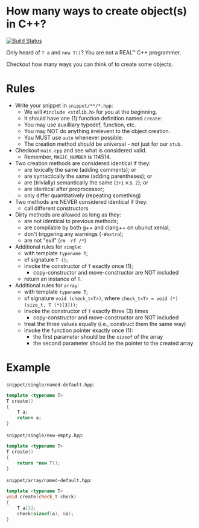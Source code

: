 # How many ways to create object(s) in C++?
[![Build Status](https://travis-ci.com/b1f6c1c4/cpp-create-objects.svg?branch=master)](https://travis-ci.com/b1f6c1c4/cpp-create-objects)

Only heard of `T a` and `new T()`? You are not a REAL™ C++ programmer.

Checkout how many ways you can think of to create some objects.

# Rules

* Write your snippet in `snippet/**/*.hpp`:
    * We will `#include <stdlib.h>` for you at the beginning.
    * It should have one (1) function definition named `create`:
    * You may use auxilliary typedef, function, etc.
    * You may NOT do anything irrelevent to the object creation.
    * You MUST use `auto` whenever possible.
    * The creation method should be universal - not just for our `stub`.
* Checkout `main.cpp` and see what is considered valid.
    * Remember, `MAGIC_NUMBER` is 114514.
* Two creation methods are considered identical if they:
    * are lexically the same (adding comments); or
    * are syntactically the same (adding parentheses); or
    * are (trivially) semantically the same (`1+1` v.s. `2`); or
    * are identical after preprocessor;
    * only differ quantitatively (repeating something)
* Two methods are NEVER considered identical if they:
    * call different constructors
* Dirty methods are allowed as long as they:
    * are not identical to previous methods;
    * are compilable by both g++ and clang++ on ubunut xenial;
    * don't triggering any warnings (`-Wextra`);
    * are not "evil" (`rm -rf /*`)
* Additional rules for `single`:
    * with template `typename T`;
    * of signature `T ()`;
    * invoke the constructor of `T` exactly once (1);
        * copy-constructor and move-constructor are NOT included
    * return an instance of `T`.
* Additional rules for `array`:
    * with template `typename T`;
    * of signature `void (check_t<T>)`, where `check_t<T> = void (*)(size_t, T (*)[3]))`;
    * invoke the constructor of `T` exactly three (3) times
        * copy-constructor and move-constructor are NOT included
    * treat the three values equally (i.e., construct them the same way)
    * invoke the function pointer exactly once (1):
        * the first parameter should be the `sizeof` of the array
        * the second parameter should be the pointer to the created array

# Example

`snippet/single/named-default.hpp`:
```c++
template <typename T>
T create()
{
    T a;
    return a;
}
```

`snippet/single/new-empty.hpp`:
```c++
template <typename T>
T create()
{
    return *new T();
}
```

`snippet/array/named-default.hpp`:
```c++
template <typename T>
void create(check_t check)
{
    T a[3];
    check(sizeof(a), &a);
}
```
